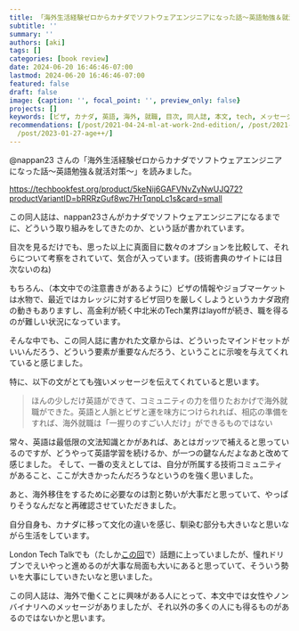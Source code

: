 ```yaml
---
title: 「海外生活経験ゼロからカナダでソフトウェアエンジニアになった話〜英語勉強＆就活対策〜」を読んだ
subtitle: ''
summary: ''
authors: [aki]
tags: []
categories: [book review]
date: 2024-06-20 16:46:46-07:00
lastmod: 2024-06-20 16:46:46-07:00
featured: false
draft: false
image: {caption: '', focal_point: '', preview_only: false}
projects: []
keywords: [ビザ, カナダ, 英語, 海外, 就職, 目次, 同人誌, 本文, tech, メッセージ]
recommendations: [/post/2021-04-24-ml-at-work-2nd-edition/, /post/2021-12-18-8-months-after-relocating-vancouver/,
  /post/2023-01-27-age++/]
---
```


@nappan23 さんの「海外生活経験ゼロからカナダでソフトウェアエンジニアになった話〜英語勉強＆就活対策〜」を読みました。

https://techbookfest.org/product/5keNij6GAFVNvZyNwUJQ72?productVariantID=bRRRzGuf8wc7HrTqnpLc1s&card=small

この同人誌は、nappan23さんがカナダでソフトウェアエンジニアになるまでに、どういう取り組みをしてきたのか、という話が書かれています。

目次を見るだけでも、思った以上に真面目に数々のオプションを比較して、それらについて考察をされていて、気合が入っています。(技術書典のサイトには目次ないのね)

もちろん、（本文中での注意書きがあるように）ビザの情報やジョブマーケットは水物で、最近ではカレッジに対するビザ回りを厳しくしようというカナダ政府の動きもありますし、高金利が続く中北米のTech業界はlayoffが続き、職を得るのが難しい状況になっています。

そんな中でも、この同人誌に書かれた文章からは、どういったマインドセットがいいんだろう、どういう要素が重要なんだろう、ということに示唆を与えてくれていると感じました。

特に、以下の文がとても強いメッセージを伝えてくれていると思います。

> ほんの少しだけ英語ができて、コミュニティの力を借りたおかげで海外就職ができた。英語と人脈とビザと運を味方につけられれば、相応の準備をすれば、海外就職は「一握りのすごい人だけ」ができるものではない

常々、英語は最低限の文法知識とかがあれば、あとはガッツで補えると思っているのですが、どうやって英語学習を続けるか、が一つの鍵なんだよなあと改めて感じました。
そして、一番の支えとしては、自分が所属する技術コミュニティがあること、ここが大きかったんだろうなというのを強く思いました。

あと、海外移住をするために必要なのは割と勢いが大事だと思っていて、やっぱりそうなんだなと再確認させていただきました。

自分自身も、カナダに移って文化の違いを感じ、馴染む部分も大きいなと思いながら生活をしています。

London Tech Talkでも（たしか[この回](https://london-tech-talk.com/episodes/97)で）話題に上っていましたが、憧れドリブンでえいやっと進めるのが大事な局面も大いにあると思っていて、そういう勢いを大事にしていきたいなと思いました。

この同人誌は、海外で働くことに興味がある人にとって、本文中では女性やノンバイナリへのメッセージがありましたが、それ以外の多くの人にも得るものがあるのではないかと思います。
